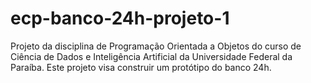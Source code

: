 # ecp-banco-24h-projeto-1
Projeto da disciplina de Programação Orientada a Objetos do curso de Ciência de Dados e Inteligência Artificial da Universidade Federal da Paraíba. Este projeto visa construir um protótipo do banco 24h.

